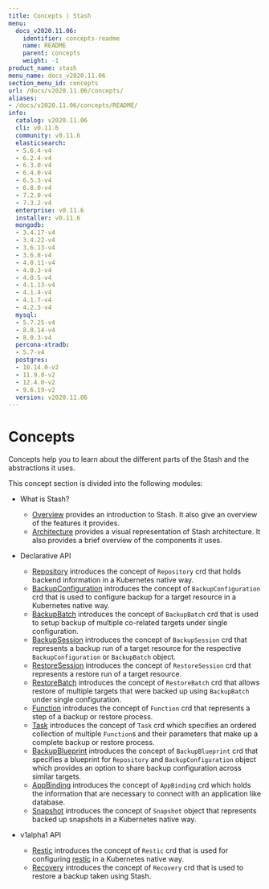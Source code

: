 ```yaml
---
title: Concepts | Stash
menu:
  docs_v2020.11.06:
    identifier: concepts-readme
    name: README
    parent: concepts
    weight: -1
product_name: stash
menu_name: docs_v2020.11.06
section_menu_id: concepts
url: /docs/v2020.11.06/concepts/
aliases:
- /docs/v2020.11.06/concepts/README/
info:
  catalog: v2020.11.06
  cli: v0.11.6
  community: v0.11.6
  elasticsearch:
  - 5.6.4-v4
  - 6.2.4-v4
  - 6.3.0-v4
  - 6.4.0-v4
  - 6.5.3-v4
  - 6.8.0-v4
  - 7.2.0-v4
  - 7.3.2-v4
  enterprise: v0.11.6
  installer: v0.11.6
  mongodb:
  - 3.4.17-v4
  - 3.4.22-v4
  - 3.6.13-v4
  - 3.6.8-v4
  - 4.0.11-v4
  - 4.0.3-v4
  - 4.0.5-v4
  - 4.1.13-v4
  - 4.1.4-v4
  - 4.1.7-v4
  - 4.2.3-v4
  mysql:
  - 5.7.25-v4
  - 8.0.14-v4
  - 8.0.3-v4
  percona-xtradb:
  - 5.7-v4
  postgres:
  - 10.14.0-v2
  - 11.9.0-v2
  - 12.4.0-v2
  - 9.6.19-v2
  version: v2020.11.06
---
```


# Concepts

Concepts help you to learn about the different parts of the Stash and the abstractions it uses.

This concept section is divided into the following modules:

- What is Stash?
  - [Overview](/docs/v2020.11.06/concepts/what-is-stash/overview) provides an introduction to Stash. It also give an overview of the features it provides.
  - [Architecture](/docs/v2020.11.06/concepts/what-is-stash/architecture) provides a visual representation of Stash architecture. It also provides a brief overview of the components it uses.

- Declarative API
  - [Repository](/docs/v2020.11.06/concepts/crds/repository) introduces the concept of `Repository` crd that holds backend information in a Kubernetes native way.
  - [BackupConfiguration](/docs/v2020.11.06/concepts/crds/backupconfiguration) introduces the concept of `BackupConfiguration` crd that is used to configure backup for a target resource in a Kubernetes native way.
  - [BackupBatch](/docs/v2020.11.06/concepts/crds/backupbatch) introduces the concept of `BackupBatch` crd that is used to setup backup of multiple co-related targets under single configuration.
  - [BackupSession](/docs/v2020.11.06/concepts/crds/backupsession) introduces the concept of `BackupSession` crd that represents a backup run of a target resource for the respective `BackupConfiguration` or `BackupBatch` object.
  - [RestoreSession](/docs/v2020.11.06/concepts/crds/restoresession) introduces the concept of `RestoreSession` crd that represents a restore run of a target resource.
  - [RestoreBatch](/docs/v2020.11.06/concepts/crds/restorebatch) introduces the concept of `RestoreBatch` crd that allows restore of multiple targets that were backed up using `BackupBatch` under single configuration.
  - [Function](/docs/v2020.11.06/concepts/crds/function) introduces the concept of `Function` crd that represents a step of a backup or restore process.
  - [Task](/docs/v2020.11.06/concepts/crds/task) introduces the concept of `Task` crd which specifies an ordered collection of multiple `Function`s and their parameters that make up a complete backup or restore process.
  - [BackupBlueprint](/docs/v2020.11.06/concepts/crds/backupblueprint) introduces the concept of `BackupBlueprint` crd that specifies a blueprint for `Repository` and `BackupConfiguration` object which provides an option to share backup configuration across similar targets.
  - [AppBinding](/docs/v2020.11.06/concepts/crds/appbinding) introduces the concept of `AppBinding` crd which holds the information that are necessary to connect with an application like database.
  - [Snapshot](/docs/v2020.11.06/concepts/crds/snapshot) introduces the concept of `Snapshot` object that represents backed up snapshots in a Kubernetes native way.

- v1alpha1 API
  - [Restic](/docs/v2020.11.06/concepts/crds/v1alpha1/restic) introduces the concept of `Restic` crd that is used for configuring [restic](https://restic.net) in a Kubernetes native way.
  - [Recovery](/docs/v2020.11.06/concepts/crds/v1alpha1/recovery) introduces the concept of `Recovery` crd that is used to restore a backup taken using Stash.
